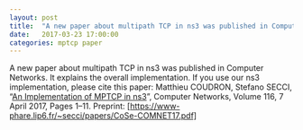 ```yaml
---
layout: post
title:  "A new paper about multipath TCP in ns3 was published in Computer Networks"
date:   2017-03-23 17:00:00
categories: mptcp paper
---
```

A new paper about multipath TCP in ns3 was published in Computer Networks. It explains the overall implementation.
If you use our ns3 implementation, please cite this paper: Matthieu COUDRON, Stefano SECCI, “[An Implementation of MPTCP in ns3]”, Computer Networks, Volume 116, 7 April 2017, Pages 1–11.
Preprint: [https://www-phare.lip6.fr/~secci/papers/CoSe-COMNET17.pdf]

[An Implementation of MPTCP in ns3]: http://dx.doi.org/10.1016/j.comnet.2017.02.002
[https://www-phare.lip6.fr/~secci/papers/CoSe-COMNET17.pdf]:   https://www-phare.lip6.fr/~secci/papers/CoSe-COMNET17.pdf
